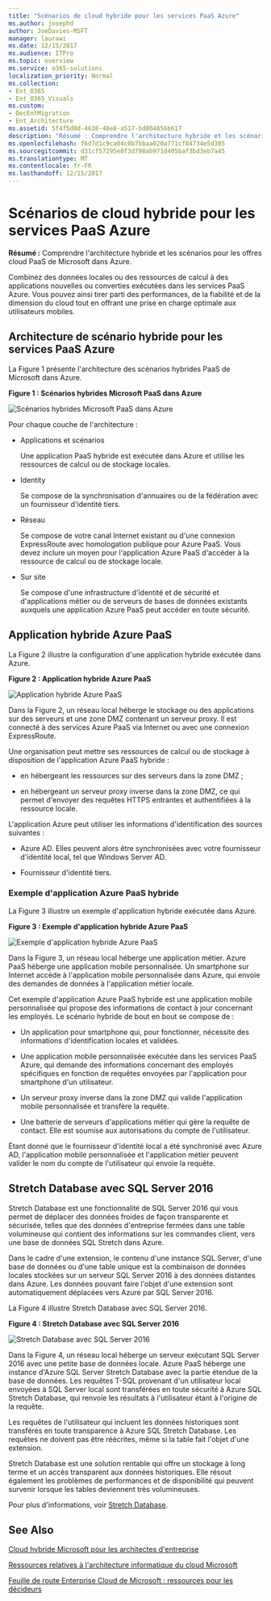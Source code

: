 ```yaml
---
title: "Scénarios de cloud hybride pour les services PaaS Azure"
ms.author: josephd
author: JoeDavies-MSFT
manager: laurawi
ms.date: 12/15/2017
ms.audience: ITPro
ms.topic: overview
ms.service: o365-solutions
localization_priority: Normal
ms.collection:
- Ent_O365
- Ent_O365_Visuals
ms.custom:
- DecEntMigration
- Ent_Architecture
ms.assetid: 5f4f5d0d-4638-48e8-a517-bd804856b617
description: "Résumé : Comprendre l'architecture hybride et les scénarios pour les offres cloud PaaS de Microsoft dans Azure."
ms.openlocfilehash: f6d7d1c9ca04c0b7bbaa020a771cf84734e5d385
ms.sourcegitcommit: d31cf57295e8f3d798ab971d405baf3bd3eb7a45
ms.translationtype: MT
ms.contentlocale: fr-FR
ms.lasthandoff: 12/15/2017
---
```

# <a name="hybrid-cloud-scenarios-for-azure-paas"></a>Scénarios de cloud hybride pour les services PaaS Azure

 **Résumé :** Comprendre l'architecture hybride et les scénarios pour les offres cloud PaaS de Microsoft dans Azure.
  
Combinez des données locales ou des ressources de calcul à des applications nouvelles ou converties exécutées dans les services PaaS Azure. Vous pouvez ainsi tirer parti des performances, de la fiabilité et de la dimension du cloud tout en offrant une prise en charge optimale aux utilisateurs mobiles. 
  
## <a name="azure-paas-hybrid-scenario-architecture"></a>Architecture de scénario hybride pour les services PaaS Azure

La Figure 1 présente l'architecture des scénarios hybrides PaaS de Microsoft dans Azure.
  
**Figure 1 : Scénarios hybrides Microsoft PaaS dans Azure**

![Scénarios hybrides Microsoft PaaS dans Azure](images/Hybrid_Poster/Hybrid_Cloud_Stack_PaaS.png)
  
Pour chaque couche de l'architecture :
  
- Applications et scénarios
    
    Une application PaaS hybride est exécutée dans Azure et utilise les ressources de calcul ou de stockage locales.
    
- Identity
    
    Se compose de la synchronisation d'annuaires ou de la fédération avec un fournisseur d'identité tiers.
    
- Réseau
    
    Se compose de votre canal Internet existant ou d'une connexion ExpressRoute avec homologation publique pour Azure PaaS. Vous devez inclure un moyen pour l'application Azure PaaS d'accéder à la ressource de calcul ou de stockage locale.
    
- Sur site
    
    Se compose d'une infrastructure d'identité et de sécurité et d'applications métier ou de serveurs de bases de données existants auxquels une application Azure PaaS peut accéder en toute sécurité.
    
## <a name="azure-paas-hybrid-application"></a>Application hybride Azure PaaS

La Figure 2 illustre la configuration d'une application hybride exécutée dans Azure.
  
**Figure 2 : Application hybride Azure PaaS**

![Application hybride Azure PaaS](images/Hybrid_Poster/Hybrid_Cloud_Stack_PaaS_Apps.png)
  
Dans la Figure 2, un réseau local héberge le stockage ou des applications sur des serveurs et une zone DMZ contenant un serveur proxy. Il est connecté à des services Azure PaaS via Internet ou avec une connexion ExpressRoute.
  
Une organisation peut mettre ses ressources de calcul ou de stockage à disposition de l'application Azure PaaS hybride :
  
- en hébergeant les ressources sur des serveurs dans la zone DMZ ;
    
- en hébergeant un serveur proxy inverse dans la zone DMZ, ce qui permet d'envoyer des requêtes HTTPS entrantes et authentifiées à la ressource locale.
    
L'application Azure peut utiliser les informations d'identification des sources suivantes :
  
- Azure AD. Elles peuvent alors être synchronisées avec votre fournisseur d'identité local, tel que Windows Server AD.
    
- Fournisseur d'identité tiers.
    
### <a name="example-azure-paas-hybrid-application"></a>Exemple d'application Azure PaaS hybride

La Figure 3 illustre un exemple d'application hybride exécutée dans Azure.
  
**Figure 3 : Exemple d'application hybride Azure PaaS**

![Exemple d'application hybride Azure PaaS](images/Hybrid_Poster/Hybrid_Cloud_Stack_PaaS_Apps_Ex.png)
  
Dans la Figure 3, un réseau local héberge une application métier. Azure PaaS héberge une application mobile personnalisée. Un smartphone sur Internet accède à l'application mobile personnalisée dans Azure, qui envoie des demandes de données à l'application métier locale.
  
Cet exemple d'application Azure PaaS hybride est une application mobile personnalisée qui propose des informations de contact à jour concernant les employés. Le scénario hybride de bout en bout se compose de :
  
- Un application pour smartphone qui, pour fonctionner, nécessite des informations d'identification locales et validées.
    
- Une application mobile personnalisée exécutée dans les services PaaS Azure, qui demande des informations concernant des employés spécifiques en fonction de requêtes envoyées par l'application pour smartphone d'un utilisateur.
    
- Un serveur proxy inverse dans la zone DMZ qui valide l'application mobile personnalisée et transfère la requête.
    
- Une batterie de serveurs d'applications métier qui gère la requête de contact. Elle est soumise aux autorisations du compte de l'utilisateur.
    
Étant donné que le fournisseur d'identité local a été synchronisé avec Azure AD, l'application mobile personnalisée et l'application métier peuvent valider le nom du compte de l'utilisateur qui envoie la requête.
  
## <a name="stretch-database-with-sql-server-2016"></a>Stretch Database avec SQL Server 2016

Stretch Database est une fonctionnalité de SQL Server 2016 qui vous permet de déplacer des données froides de façon transparente et sécurisée, telles que des données d'entreprise fermées dans une table volumineuse qui contient des informations sur les commandes client, vers une base de données SQL Stretch dans Azure.
  
Dans le cadre d'une extension, le contenu d'une instance SQL Server, d'une base de données ou d'une table unique est la combinaison de données locales stockées sur un serveur SQL Server 2016 à des données distantes dans Azure. Les données pouvant faire l'objet d'une extension sont automatiquement déplacées vers Azure par SQL Server 2016.
  
La Figure 4 illustre Stretch Database avec SQL Server 2016.
  
**Figure 4 : Stretch Database avec SQL Server 2016**

![Stretch Database avec SQL Server 2016](images/Hybrid_Poster/Hybrid_Cloud_Stack_PaaS_Apps_SQL.png)
  
Dans la Figure 4, un réseau local héberge un serveur exécutant SQL Server 2016 avec une petite base de données locale. Azure PaaS héberge une instance d'Azure SQL Server Stretch Database avec la partie étendue de la base de données. Les requêtes T-SQL provenant d'un utilisateur local envoyées à SQL Server local sont transférées en toute sécurité à Azure SQL Stretch Database, qui renvoie les résultats à l'utilisateur étant à l'origine de la requête.
  
 Les requêtes de l'utilisateur qui incluent les données historiques sont transférés en toute transparence à Azure SQL Stretch Database. Les requêtes ne doivent pas être réécrites, même si la table fait l'objet d'une extension.
  
Stretch Database est une solution rentable qui offre un stockage à long terme et un accès transparent aux données historiques. Elle résout également les problèmes de performances et de disponibilité qui peuvent survenir lorsque les tables deviennent très volumineuses.
  
Pour plus d'informations, voir [Stretch Database](https://msdn.microsoft.com/library/dn935011.aspx).
  
## <a name="see-also"></a>See Also

[Cloud hybride Microsoft pour les architectes d'entreprise](microsoft-hybrid-cloud-for-enterprise-architects.md)
  
[Ressources relatives à l'architecture informatique du cloud Microsoft](microsoft-cloud-it-architecture-resources.md)

[Feuille de route Enterprise Cloud de Microsoft : ressources pour les décideurs](https://sway.com/FJ2xsyWtkJc2taRD)



